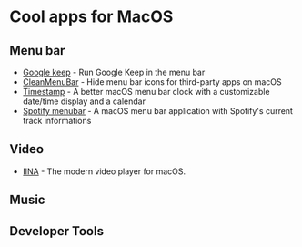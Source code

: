 # Cool apps for MacOS

## Menu bar
- [Google keep](https://github.com/tmcinerney/keep) - Run Google Keep in the menu bar
- [CleanMenuBar](https://trav.sh/keep/) - Hide menu bar icons for third-party apps on macOS
- [Timestamp](https://mzdr.github.io/timestamp/) - A better macOS menu bar clock with a customizable date/time display and a calendar
- [Spotify menubar]() - A macOS menu bar application with Spotify's current track informations

## Video
- [IINA](https://lhc70000.github.io/iina/) - The modern video player for macOS.

## Music

## Developer Tools

